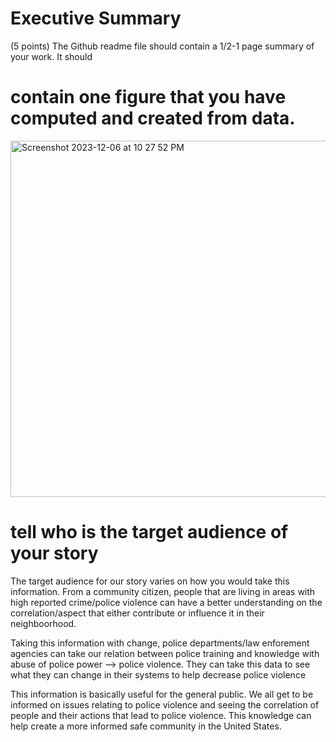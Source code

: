 # Executive Summary 

(5 points) The Github readme file should contain a 1/2-1 page summary of your work.
It should



# contain one figure that you have computed and created from data.
<img width="570" alt="Screenshot 2023-12-06 at 10 27 52 PM" src="https://github.com/timshim05/info-201-finalproject/assets/151678224/f9754a37-09dd-49fd-9355-9ff1f2b8913c">




# tell who is the target audience of your story


The target audience for our story varies on how you would take this information. From a community citizen, people that are living in areas with high reported crime/police violence can have a better understanding on the correlation/aspect that either contribute or influence it in their neighboorhood.

Taking this information with change, police departments/law enforement agencies can take our relation between police training and knowledge with abuse of police power --> police violence. They can take this data to see what they can change in their systems to help decrease police violence

This information is basically useful for the general public. We all get to be informed on issues relating to police violence and seeing the correlation of people and their actions that lead to police violence. This knowledge can help create a more informed safe community in the United States.
